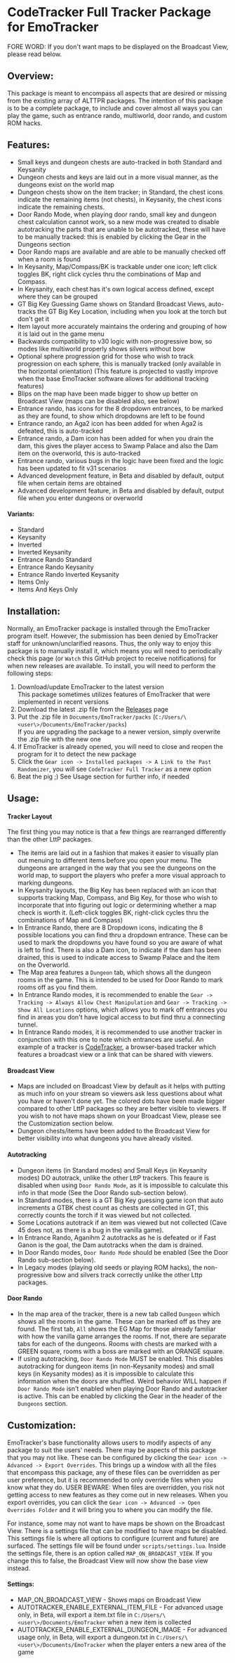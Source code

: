 # CodeTracker Full Tracker Package for EmoTracker

FORE WORD: If you don't want maps to be displayed on the Broadcast View, please read below.

## Overview:
This package is meant to encompass all aspects that are desired or missing from the existing array of ALTTPR packages. The intention of this package is to be a complete package, to include and cover almost all ways you can play the game, such as entrance rando, multiworld, door rando, and custom ROM hacks.

## Features:
- Small keys and dungeon chests are auto-tracked in both Standard and Keysanity
- Dungeon chests and keys are laid out in a more visual manner, as the dungeons exist on the world map
- Dungeon chests show on the item tracker; in Standard, the chest icons indicate the remaining items (not chests), in Keysanity, the chest icons indicate the remaining chests.
- Door Rando Mode, when playing door rando, small key and dungeon chest calculation cannot work, so a new mode was created to disable autotracking the parts that are unable to be autotracked, these will have to be manually tracked: this is enabled by clicking the Gear in the Dungeons section
- Door Rando maps are available and are able to be manually checked off when a room is found
- In Keysanity, Map/Compass/BK is trackable under one icon; left click toggles BK, right click cycles thru the combinations of Map and Compass.
- In Keysanity, each chest has it's own logical access defined, except where they can be grouped
- GT Big Key Guessing Game shows on Standard Broadcast Views, auto-tracks the GT Big Key Location, including when you look at the torch but don't get it
- Item layout more accurately maintains the ordering and grouping of how it is laid out in the game menu
- Backwards compatibility to v30 logic with non-progressive bow, so modes like multiworld properly shows silvers without bow
- Optional sphere progression grid for those who wish to track progression on each sphere, this is manually tracked (only available in the horizontal orientation) (This feature is projected to vastly improve when the base EmoTracker software allows for additional tracking features)
- Blips on the map have been made bigger to show up better on Broadcast View (maps can be disabled also, see below)
- Entrance rando, has icons for the 8 dropdown entrances, to be marked as they are found, to show which dropdowns are left to be found
- Entrance rando, an Aga2 icon has been added for when Aga2 is defeated, this is auto-tracked
- Entrance rando, a Dam icon has been added for when you drain the dam, this gives the player access to Swamp Palace and also the Dam item on the overworld, this is auto-tracked
- Entrance rando, various bugs in the logic have been fixed and the logic has been updated to fit v31 scenarios
- Advanced development feature, in Beta and disabled by default, output file when certain items are obtained
- Advanced development feature, in Beta and disabled by default, output file when you enter dungeons or overworld

#### Variants:
- Standard
- Keysanity
- Inverted
- Inverted Keysanity
- Entrance Rando Standard
- Entrance Rando Keysanity
- Entrance Rando Inverted Keysanity
- Items Only
- Items And Keys Only

## Installation:
Normally, an EmoTracker package is installed through the EmoTracker program itself. However, the submission has been denied by EmoTracker staff for unknown/unclarified reasons. Thus, the only way to enjoy this package is to manually install it, which means you will need to periodically check this page (or `Watch` this GitHub project to receive notifications) for when new releases are available. To install, you will need to perform the following steps:
1) Download/update EmoTracker to the latest version  
     This package sometimes utilizes features of EmoTracker that were implemented in recent versions
2) Download the latest .zip file from the [Releases](https://github.com/codemann8/alttpr_codetracker_codemann8/releases) page
3) Put the .zip file in `Documents/EmoTracker/packs` (`C:/Users/\<user\>/Documents/EmoTracker/packs`)  
     If you are upgrading the package to a newer version, simply overwrite the .zip file with the new one
4) If EmoTracker is already opened, you will need to close and reopen the program for it to detect the new package
5) Click the `Gear icon -> Installed packages -> A Link to the Past Randomizer`, you will see `CodeTracker Full Tracker` as a new option
6) Beat the pig ;) See Usage section for further info, if needed

## Usage:
#### Tracker Layout
The first thing you may notice is that a few things are rearranged differently than the other LttP packages.
- The items are laid out in a fashion that makes it easier to visually plan out menuing to different items before you open your menu. The dungeons are arranged in the way that you see the dungeons on the world map, to support the players who prefer a more visual approach to marking dungeons.
- In Keysanity layouts, the Big Key has been replaced with an icon that supports tracking Map, Compass, and Big Key, for those who wish to incorporate that into figuring out logic or determining whether a map check is worth it. (Left-click toggles BK, right-click cycles thru the combinations of Map and Compass)
- In Entrance Rando, there are 8 Dropdown icons, indicating the 8 possible locations you can find thru a dropdown entrance. These can be used to mark the dropdowns you have found so you are aware of what is left to find. There is also a Dam icon, to indicate if the dam has been drained, this is used to indicate access to Swamp Palace and the item on the Overworld.
- The Map area features a `Dungeon` tab, which shows all the dungeon rooms in the game. This is intended to be used for Door Rando to mark rooms off as you find them.
- In Entrance Rando modes, it is recommended to enable the `Gear -> Tracking -> Always Allow Chest Manipulation` and `Gear -> Tracking -> Show All Locations` options, which allows you to mark off entrances you find in areas you don't have logical access to but find thru a connecting tunnel.
- In Entrance Rando modes, it is recommended to use another tracker in conjunction with this one to note which entrances are useful. An example of a tracker is [CodeTracker](https://zelda.codemann8.com/ertracker/tracker.php), a browser-based tracker which features a broadcast view or a link that can be shared with viewers.

#### Broadcast View
- Maps are included on Broadcast View by default as it helps with putting as much info on your stream so viewers ask less questions about what you have or haven't done yet. The colored dots have been made bigger compared to other LttP packages so they are better visible to viewers. If you wish to not have maps shown on your Broadcast View, please see the Customization section below.
- Dungeon chests/items have been added to the Broadcast View for better visibility into what dungeons you have already visited.

#### Autotracking
- Dungeon items (in Standard modes) and Small Keys (in Keysanity modes) DO autotrack, unlike the other LttP trackers. This feaure is disabled when using `Door Rando Mode`, as it is impossible to calculate this info in that mode (See the Door Rando sub-section below).
- In Standard modes, there is a GT Big Key guessing game icon that auto increments a GTBK chest count as chests are collected in GT, this correctly counts the torch if it was viewed but not collected.
- Some Locations autotrack if an item was viewed but not collected (Cave 45 does not, as there is a bug in the vanilla game).
- In Entrance Rando, Aganihm 2 autotracks as he is defeated or if Fast Ganon is the goal, the Dam autotracks when the dam is drained.
- In Door Rando modes, `Door Rando Mode` should be enabled (See the Door Rando sub-section below).
- In Legacy modes (playing old seeds or playing ROM hacks), the non-progressive bow and silvers track correctly unlike the other Lttp packages.

#### Door Rando
- In the map area of the tracker, there is a new tab called `Dungeon` which shows all the rooms in the game. These can be marked off as they are found. The first tab, `All` shows the EG Map for those already familiar with how the vanilla game arranges the rooms. If not, there are separate tabs for each of the dungeons. Rooms with chests are marked with a GREEN square, rooms with a boss are marked with an ORANGE square.
- If using autotracking, `Door Rando Mode` MUST be enabled. This disables autotracking for dungeon items (in non-Keysanity modes) and small keys (in Keysanity modes) as it is impossible to calculate this information when the doors are shuffled. Weird behavior WILL happen if `Door Rando Mode` isn't enabled when playing Door Rando and autotracker is active. This can be enabled by clicking the Gear in the header of the `Dungeons` section.

## Customization:
EmoTracker's base functionality allows users to modify aspects of any package to suit the users' needs. There may be aspects of this package that you may not like. These can be configured by clicking the `Gear icon -> Advanced -> Export Overrides`. This brings up a window with all the files that encompass this package, any of these files can be overridden as per user preference, but it is recommended to only override files when you know what they do. USER BEWARE: When files are overridden, you risk not getting access to new features as they come out in new releases. When you export overrides, you can click the `Gear icon -> Advanced -> Open Overrides Folder` and it will bring you to where you can modify the file.

For instance, some may not want to have maps be shown on the Broadcast View. There is a settings file that can be modified to have maps be disabled. This settings file is where all options to configure (current and future) are surfaced. The settings file will be found under `scripts/settings.lua`. Inside the settings file, there is an option called `MAP_ON_BROADCAST_VIEW`. If you change this to false, the Broadcast View will now show the base view instead.

#### Settings:
- MAP_ON_BROADCAST_VIEW - Shows maps on Broadcast View
- AUTOTRACKER_ENABLE_EXTERNAL_ITEM_FILE - For advanced usage only, in Beta, will export a item.txt file in `C:/Users/\<user\>/Documents/EmoTracker` when a new item is collected
- AUTOTRACKER_ENABLE_EXTERNAL_DUNGEON_IMAGE - For advanced usage only, in Beta, will export a dungeon.txt in `C:/Users/\<user\>/Documents/EmoTracker` when the player enters a new area of the game
